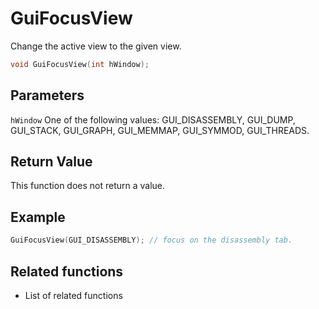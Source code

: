 # GuiFocusView

Change the active view to the given view.

```c++
void GuiFocusView(int hWindow);
```

## Parameters

`hWindow` One of the following values: GUI_DISASSEMBLY, GUI_DUMP, GUI_STACK, GUI_GRAPH, GUI_MEMMAP, GUI_SYMMOD, GUI_THREADS.

## Return Value

This function does not return a value.

## Example

```c++
GuiFocusView(GUI_DISASSEMBLY); // focus on the disassembly tab.
```

## Related functions

- List of related functions